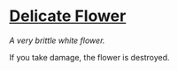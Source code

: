 # [Delicate Flower](https://hollowknight.wiki/w/Delicate_Flower)

*A very brittle white flower.*

If you take damage, the flower is destroyed.
